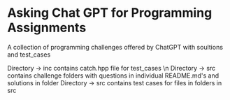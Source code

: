 # Asking Chat GPT for Programming Assignments
A collection of programming challenges offered by ChatGPT with soultions and test_cases

Directory -> inc contains catch.hpp file for test_cases \n
Directory -> src contains challenge folders with questions in individual README.md's and solutions in folder
Directory -> src contains test cases for files in folders in src
